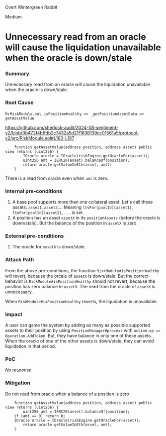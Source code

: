 Overt Wintergreen Rabbit

Medium

# Unnecessary read from an oracle will cause the liquidation unavailable when the oracle is down/stale

### Summary

Unnecessary read from an oracle will cause the liquidation unavailable when the oracle is down/stale.

### Root Cause

In `RiskModule.sol`, `isPositionHealthy => _getPositionAssetData => getAssetValue` 

https://github.com/sherlock-audit/2024-08-sentiment-v2/blob/0b472f4bffdb2c7432a5d21f1636139cc01561a5/protocol-v2/src/RiskModule.sol#L183-L187

```solidity
    function getAssetValue(address position, address asset) public view returns (uint256) {
        IOracle oracle = IOracle(riskEngine.getOracleFor(asset));
        uint256 amt = IERC20(asset).balanceOf(position);
        return oracle.getValueInEth(asset, amt);
    }
```

There is a read from oracle even when `amt` is zero.

### Internal pre-conditions

1. A base pool supports more than one collateral asset. Let's call these assets: `asset1`, `asset2`,... Meaning `ltvFor[poolId][asset1], ltvFor[poolId][asset2],...` is set.
2. A position has an asset `assetX` in its `positionAssets` (before the oracle is down/stale). But the balance of the position in `assetX` is zero.

### External pre-conditions

1. The oracle for `assetX` is down/stale.

### Attack Path

From the above pre-conditions, the function `RiskModule#isPositionHealthy` will revert, because the orcale of `assetX` is down/stale. But the correct behavior is `RiskModule#isPositionHealthy` should not revert, because the position has zero balance in `assetX`. The read from the oracle of `assetX` is unnecessary.

When `RiskModule#isPositionHealthy` reverts, the liquidation is unavailable.

### Impact

A user can game the system by adding as many as possible supported assets to their position by using `PositionManager#process` with `action.op == Operation.AddToken`. But, they have balance in only one of these assets. When the oracle of one of the other assets is down/stale, they can avoid liquidation in that period.

### PoC

_No response_

### Mitigation

Do not read from oracle when a balance of a position is zero

```solidity
    function getAssetValue(address position, address asset) public view returns (uint256) {
        uint256 amt = IERC20(asset).balanceOf(position);
	if (amt == 0) return 0;
	IOracle oracle = IOracle(riskEngine.getOracleFor(asset));
        return oracle.getValueInEth(asset, amt);
    }
```